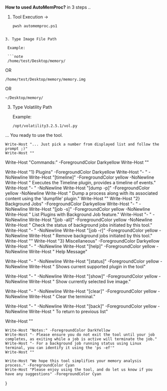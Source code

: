 **How to used AutoMemProc?** in 3 steps .. 

1. Tool Execution ->
   ```note
   pwsh automemproc.ps1
  ```

3. Type Image File Path

   Example:

   ```note
   /home/test/Desktop/memory/
   ```

   OR 

   ```note
   /home/test/Desktop/memory/memory.img
   ```

   OR 

   ```note
   ~/Desktop/memory/
   ```

3) Type Volatility Path
   
   Example:

   ```note
   /opt/volatility3.2.5.1/vol.py
   ```

... You ready to use the tool. 


    Write-Host "... Just pick a number from displayed list and follow the prompt ;)"
    Write-Host ""
    
Write-Host "Commands:" -ForegroundColor Darkyellow
Write-Host ""

Write-Host "1} Plugins" -ForegroundColor Darkyellow
Write-Host "- " -NoNewline
Write-Host "[timeline]" -ForegroundColor yellow -NoNewline
Write-Host " Executes the Timeline plugin, provides a timeline of events."
Write-Host "- " -NoNewline
Write-Host "[dump -p]" -ForegroundColor yellow -NoNewline
Write-Host " Dump a process along with its associated content using the 'dumpfile' plugin."
Write-Host ""
Write-Host "2} Background Jobs" -ForegroundColor Darkyellow
Write-Host "- " -NoNewline
Write-Host "[job -s]" -ForegroundColor yellow -NoNewline
Write-Host " List Plugins with Background Job feature."
Write-Host "- " -NoNewline
Write-Host "[job -all]" -ForegroundColor yellow -NoNewline
Write-Host " Check the status of background jobs initiated by this tool."
Write-Host "- " -NoNewline
Write-Host "[job -r]" -ForegroundColor yellow -NoNewline
Write-Host " Remove background jobs initiated by this tool."
Write-Host ""
Write-Host "3} Miscellaneous" -ForegroundColor Darkyellow
Write-Host "- " -NoNewline
Write-Host "[help]" -ForegroundColor yellow -NoNewline
Write-Host " Help Message"

Write-Host "- " -NoNewline
Write-Host "[status]" -ForegroundColor yellow -NoNewline
Write-Host " Shows current supported plugin in the tool"

Write-Host "- " -NoNewline
Write-Host "[show]" -ForegroundColor yellow -NoNewline
Write-Host " Show currently selected live image."

Write-Host "- " -NoNewline
Write-Host "[clear]" -ForegroundColor yellow -NoNewline
Write-Host " Clear the terminal."

Write-Host "- " -NoNewline
Write-Host "[back]" -ForegroundColor yellow -NoNewline
Write-Host " To return to previous list"

Write-Host ""

    
    Write-Host "Notes:" -ForegroundColor DarkYellow
    Write-Host "- Please ensure you do not exit the tool until your job completes, as exiting while a job is active will terminate the job."
    Write-Host "- For a background job running status using Linux terminal, you can identify it using the 'ps -ef'"
    Write-Host ""
    
    Write-Host "We hope this tool simplifies your memory analysis process." -ForegroundColor Cyan
    Write-Host "Please enjoy using the tool, and do let us know if you have any suggestions" -ForegroundColor Cyan
}
